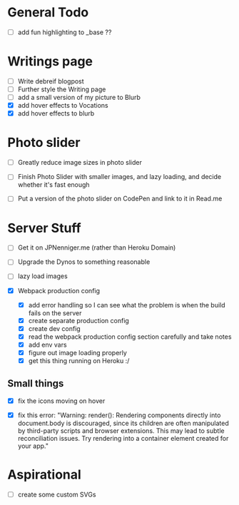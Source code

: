 # General Todo

- [ ] add fun highlighting to _base ??


# Writings page

- [ ] Write debreif blogpost
- [ ] Further style the Writing page
- [ ] add a small version of my picture to Blurb
- [x] add hover effects to Vocations
- [x] add hover effects to blurb

# Photo slider

- [ ] Greatly reduce image sizes in photo slider
- [ ] Finish Photo Slider with smaller images, and lazy loading, and decide whether it's fast enough
- [ ] Put a version of the photo slider on CodePen and link to it in Read.me


# Server Stuff

- [ ] Get it on JPNenniger.me (rather than Heroku Domain)
- [ ] Upgrade the Dynos to something reasonable
- [ ] lazy load images

- [x] Webpack production config
    - [x] add error handling so I can see what the problem is when the build fails on the server
    - [x] create separate production config
    - [x] create dev config
    - [x] read the webpack production config section carefully and take notes
    - [x] add env vars
    - [x] figure out image loading properly
    - [x] get this thing running on Heroku :/

## Small things

- [x] fix the icons moving on hover
- [x] fix this error: "Warning: render(): Rendering components directly into document.body is discouraged, since its children are often manipulated by third-party scripts and browser extensions. This may lead to subtle reconciliation issues. Try rendering into a container element created for your app."



# Aspirational

- [ ] create some custom SVGs
